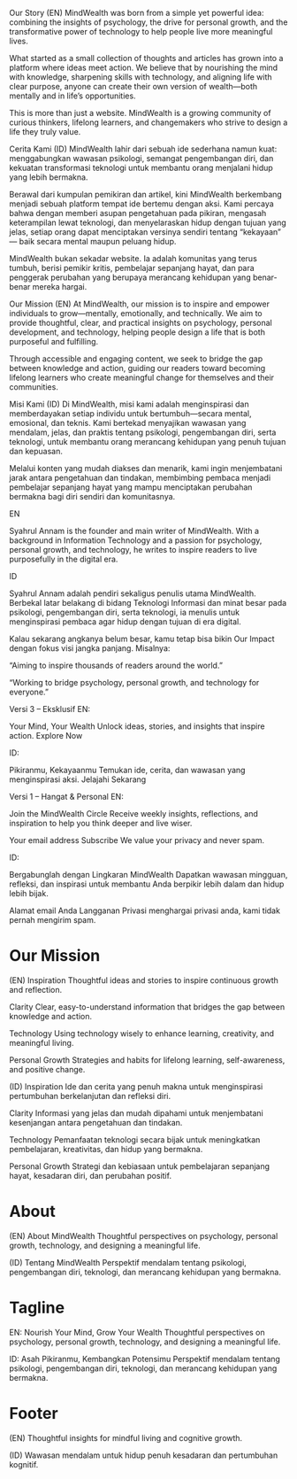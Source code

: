 Our Story (EN)
MindWealth was born from a simple yet powerful idea: combining the insights of psychology, the drive for personal growth, and the transformative power of technology to help people live more meaningful lives.

What started as a small collection of thoughts and articles has grown into a platform where ideas meet action. We believe that by nourishing the mind with knowledge, sharpening skills with technology, and aligning life with clear purpose, anyone can create their own version of wealth—both mentally and in life’s opportunities.

This is more than just a website. MindWealth is a growing community of curious thinkers, lifelong learners, and changemakers who strive to design a life they truly value.

Cerita Kami (ID)
MindWealth lahir dari sebuah ide sederhana namun kuat: menggabungkan wawasan psikologi, semangat pengembangan diri, dan kekuatan transformasi teknologi untuk membantu orang menjalani hidup yang lebih bermakna.

Berawal dari kumpulan pemikiran dan artikel, kini MindWealth berkembang menjadi sebuah platform tempat ide bertemu dengan aksi. Kami percaya bahwa dengan memberi asupan pengetahuan pada pikiran, mengasah keterampilan lewat teknologi, dan menyelaraskan hidup dengan tujuan yang jelas, setiap orang dapat menciptakan versinya sendiri tentang “kekayaan” — baik secara mental maupun peluang hidup.

MindWealth bukan sekadar website. Ia adalah komunitas yang terus tumbuh, berisi pemikir kritis, pembelajar sepanjang hayat, dan para penggerak perubahan yang berupaya merancang kehidupan yang benar-benar mereka hargai.

Our Mission (EN)
At MindWealth, our mission is to inspire and empower individuals to grow—mentally, emotionally, and technically.
We aim to provide thoughtful, clear, and practical insights on psychology, personal development, and technology, helping people design a life that is both purposeful and fulfilling.

Through accessible and engaging content, we seek to bridge the gap between knowledge and action, guiding our readers toward becoming lifelong learners who create meaningful change for themselves and their communities.

Misi Kami (ID)
Di MindWealth, misi kami adalah menginspirasi dan memberdayakan setiap individu untuk bertumbuh—secara mental, emosional, dan teknis.
Kami bertekad menyajikan wawasan yang mendalam, jelas, dan praktis tentang psikologi, pengembangan diri, serta teknologi, untuk membantu orang merancang kehidupan yang penuh tujuan dan kepuasan.

Melalui konten yang mudah diakses dan menarik, kami ingin menjembatani jarak antara pengetahuan dan tindakan, membimbing pembaca menjadi pembelajar sepanjang hayat yang mampu menciptakan perubahan bermakna bagi diri sendiri dan komunitasnya.

EN

Syahrul Annam is the founder and main writer of MindWealth. With a background in Information Technology and a passion for psychology, personal growth, and technology, he writes to inspire readers to live purposefully in the digital era.

ID

Syahrul Annam adalah pendiri sekaligus penulis utama MindWealth. Berbekal latar belakang di bidang Teknologi Informasi dan minat besar pada psikologi, pengembangan diri, serta teknologi, ia menulis untuk menginspirasi pembaca agar hidup dengan tujuan di era digital.

Kalau sekarang angkanya belum besar, kamu tetap bisa bikin Our Impact dengan fokus visi jangka panjang.
Misalnya:

“Aiming to inspire thousands of readers around the world.”

“Working to bridge psychology, personal growth, and technology for everyone.”

Versi 3 – Eksklusif
EN:

Your Mind, Your Wealth
Unlock ideas, stories, and insights that inspire action.
Explore Now

ID:

Pikiranmu, Kekayaanmu
Temukan ide, cerita, dan wawasan yang menginspirasi aksi.
Jelajahi Sekarang

Versi 1 – Hangat & Personal
EN:

Join the MindWealth Circle
Receive weekly insights, reflections, and inspiration to help you think deeper and live wiser.

Your email address
Subscribe
We value your privacy and never spam.

ID:

Bergabunglah dengan Lingkaran MindWealth
Dapatkan wawasan mingguan, refleksi, dan inspirasi untuk membantu Anda berpikir lebih dalam dan hidup lebih bijak.

Alamat email Anda
Langganan
Privasi menghargai privasi anda, kami tidak pernah mengirim spam.

# Our Mission

(EN)
Inspiration
Thoughtful ideas and stories to inspire continuous growth and reflection.

Clarity
Clear, easy-to-understand information that bridges the gap between knowledge and action.

Technology
Using technology wisely to enhance learning, creativity, and meaningful living.

Personal Growth
Strategies and habits for lifelong learning, self-awareness, and positive change.

(ID)
Inspiration
Ide dan cerita yang penuh makna untuk menginspirasi pertumbuhan berkelanjutan dan refleksi diri.

Clarity
Informasi yang jelas dan mudah dipahami untuk menjembatani kesenjangan antara pengetahuan dan tindakan.

Technology
Pemanfaatan teknologi secara bijak untuk meningkatkan pembelajaran, kreativitas, dan hidup yang bermakna.

Personal Growth
Strategi dan kebiasaan untuk pembelajaran sepanjang hayat, kesadaran diri, dan perubahan positif.

# About

(EN)
About MindWealth
Thoughtful perspectives on psychology, personal growth, technology, and designing a meaningful life.

(ID)
Tentang MindWealth
Perspektif mendalam tentang psikologi, pengembangan diri, teknologi, dan merancang kehidupan yang bermakna.

# Tagline

EN:
Nourish Your Mind, Grow Your Wealth
Thoughtful perspectives on psychology, personal growth, technology, and designing a meaningful life.

ID:
Asah Pikiranmu, Kembangkan Potensimu
Perspektif mendalam tentang psikologi, pengembangan diri, teknologi, dan merancang kehidupan yang bermakna.

# Footer

(EN)
Thoughtful insights for mindful living and cognitive growth.

(ID)
Wawasan mendalam untuk hidup penuh kesadaran dan pertumbuhan kognitif.
